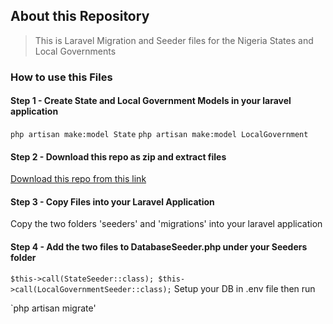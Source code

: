 
## About this Repository

> This is Laravel Migration and Seeder files for the Nigeria States and Local Governments


### How to use this Files



#### Step 1 - Create State and Local Government Models in your laravel application

` php artisan make:model State `
` php artisan make:model LocalGovernment `



#### Step 2 - Download this repo as zip and extract files


[Download this repo from this link](https://github.com/KingAdeCode/Nigeria-States-and-Local-Governments-Laravel-Seeder/archive/refs/heads/main.zip)



#### Step 3 - Copy Files into your Laravel Application

Copy the two folders 'seeders' and 'migrations' into your laravel application



#### Step 4 - Add the two files to DatabaseSeeder.php under your Seeders folder

`
$this->call(StateSeeder::class);
$this->call(LocalGovernmentSeeder::class);
`
Setup your DB in .env file then run 

`php artisan migrate'
